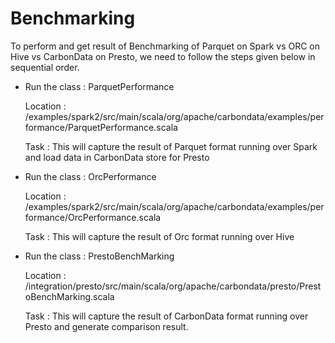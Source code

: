 <!--
    Licensed to the Apache Software Foundation (ASF) under one
    or more contributor license agreements.  See the NOTICE file
    distributed with this work for additional information
    regarding copyright ownership.  The ASF licenses this file
    to you under the Apache License, Version 2.0 (the
    "License"); you may not use this file except in compliance
    with the License.  You may obtain a copy of the License at

      http://www.apache.org/licenses/LICENSE-2.0

    Unless required by applicable law or agreed to in writing,
    software distributed under the License is distributed on an
    "AS IS" BASIS, WITHOUT WARRANTIES OR CONDITIONS OF ANY
    KIND, either express or implied.  See the License for the
    specific language governing permissions and limitations
    under the License.
-->

# Benchmarking

 To perform and get result of Benchmarking of Parquet on Spark vs ORC on Hive vs CarbonData on Presto,
 we need to follow the steps given below in sequential order.

 * Run the class : ParquetPerformance

   Location : /examples/spark2/src/main/scala/org/apache/carbondata/examples/performance/ParquetPerformance.scala

   Task : This will capture the result of Parquet format running over Spark and load data in CarbonData store for Presto

  * Run the class : OrcPerformance

    Location : /examples/spark2/src/main/scala/org/apache/carbondata/examples/performance/OrcPerformance.scala

    Task : This will capture the result of Orc format running over Hive

  * Run the class : PrestoBenchMarking

     Location : /integration/presto/src/main/scala/org/apache/carbondata/presto/PrestoBenchMarking.scala

     Task : This will capture the result of CarbonData format running over Presto and generate comparison result.
